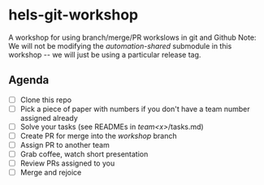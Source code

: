 # hels-git-workshop
A workshop for using branch/merge/PR workslows in git and Github
Note:  We will not be modifying the *automation-shared* submodule in this workshop -- we will just be using a particular release tag.

## Agenda
 - [ ] Clone this repo
 - [ ] Pick a piece of paper with numbers if you don't have a team number assigned already
 - [ ] Solve your tasks (see READMEs in *team\<x\>*/tasks.md)
 - [ ] Create PR for merge into the *workshop* branch
 - [ ] Assign PR to another team
 - [ ] Grab coffee, watch short presentation
 - [ ] Review PRs assigned to you
 - [ ] Merge and rejoice
